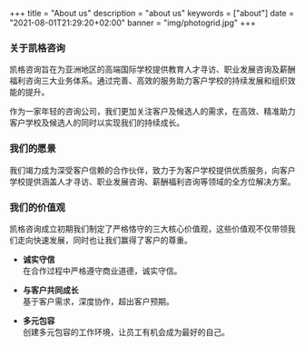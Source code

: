+++
title = "About us"
description = "about us"
keywords = ["about"]
date = "2021-08-01T21:29:20+02:00"
banner = "img/photogrid.jpg" 
+++

### 关于凯格咨询
    
凯格咨询旨在为亚洲地区的高端国际学校提供教育人才寻访、职业发展咨询及薪酬福利咨询三大业务体系。通过完善、高效的服务助力客户学校的持续发展和组织效能的提升。
    
作为一家年轻的咨询公司，我们更加关注客户及候选人的需求，在高效、精准助力客户学校及候选人的同时以实现我们的持续成长。


### 我们的愿景
    
我们竭力成为深受客户信赖的合作伙伴，致力于为客户学校提供优质服务，向客户学校提供涵盖人才寻访、职业发展咨询、薪酬福利咨询等领域的全方位解决方案。



### 我们的价值观
    
凯格咨询成立初期我们制定了严格恪守的三大核心价值观，这些价值观不仅带领我们走向快速发展，同时也让我们赢得了客户的尊重。
    
- **诚实守信**  
在合作过程中严格遵守商业道德，诚实守信。
    
- **与客户共同成长**  
基于客户需求，深度协作，超出客户预期。
    
- **多元包容**  
创建多元包容的工作环境，让员工有机会成为最好的自己。
